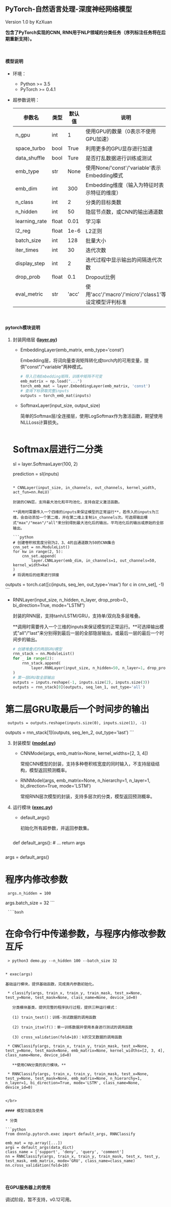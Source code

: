 ## PyTorch-自然语言处理-深度神经网络模型

Version 1.0 by KzXuan

**包含了PyTorch实现的CNN, RNN用于NLP领域的分类任务（序列标注任务将在后期重新支持）。**



</br>

#### 模型说明

* 环境：
  * Python >= 3.5
  * PyTorch >= 0.4.1

* 超参数说明：

  | 参数名        | 类型  | 默认值 | 说明                                                 |
  | ------------- | ----- | ------ | ---------------------------------------------------- |
  | n_gpu         | int   | 1      | 使用GPU的数量（0表示不使用GPU加速）                  |
  | space_turbo   | bool  | True   | 利用更多的GPU显存进行加速                            |
  | data_shuffle  | bool  | Ture   | 是否打乱数据进行训练或测试                           |
  | emb_type      | str   | None   | 使用None/'const'/'variable'表示Embedding模式         |
  | emb_dim       | int   | 300    | Embedding维度（输入为特征时表示特征的维度）          |
  | n_class       | int   | 2      | 分类的目标类数                                       |
  | n_hidden      | int   | 50     | 隐层节点数，或CNN的输出通道数                        |
  | learning_rate | float | 0.01   | 学习率                                               |
  | l2_reg        | float | 1e-6   | L2正则                                               |
  | batch_size    | int   | 128    | 批量大小                                             |
  | iter_times    | int   | 30     | 迭代次数                                             |
  | display_step  | int   | 2      | 迭代过程中显示输出的间隔迭代次数                     |
  | drop_prob     | float | 0.1    | Dropout比例                                          |
  | eval_metric   | str   | 'acc'  | 使用'acc'/'macro'/'micro'/'class1'等设定模型评判标准 |
  

</br>

#### pytorch模块说明

1. 封装网络层 **([layer.py](./dnnnlp/pytorch/layer.py))**

   * EmbeddingLayer(emb_matrix, emb_type='const')

     Embedding层，将词向量查询矩阵转化成torch内的可用变量，提供"const"/"variable"两种模式。

     ```python
     # 导入已有Embedding矩阵，训练中矩阵不可变
     emb_matrix = np.load("...")
     torch_emb_mat = layer.EmbeddingLayer(emb_matrix, 'const')
     # 查询下标获取完整inputs
     outputs = torch_emb_mat(inputs)
     ```

   * SoftmaxLayer(input_size, output_size)

     简单的Softmax层/全连接层，使用LogSoftmax作为激活函数，期望使用NLLLoss计算损失。

     ```python
     
     ```
   # Softmax层进行二分类
     sl = layer.SoftmaxLayer(100, 2)
   
    prediction = sl(inputs)
     ```
  
   * CNNLayer(input_size, in_channels, out_channels, kernel_width, act_fun=nn.ReLU)

     封装的CNN层，支持最大池化和平均池化，支持自定义激活函数。
   
     **调用时需要传入一个四维的inputs来保证模型的正常运行**，若传入的inputs为三维，会自动添加一个第二维，并在第二维上复制in_channels次。可选择输出模式"max"/"mean"/"all"来分别得到最大池化后的输出，平均池化后的输出或原始的全部输出。
   
     ```python
     # 创建卷积核宽度分别为2、3、4的且通道数为50的CNN集合
     cnn_set = nn.ModuleList()
     for kw in range(2, 5):
         cnn_set.append(
             layer.CNNLayer(emb_dim, in_channels=1, out_channels=50, kernel_width=kw)
     )
     # 将调用后的结果进行拼接
  outputs = torch.cat([c(inputs, seq_len, out_type='max') for c in cnn_set], -1)
     ```

   * RNNLayer(input_size, n_hidden, n_layer, drop_prob=0., bi_direction=True, mode="LSTM")
   
     封装的RNN层，支持tanh/LSTM/GRU，支持单/双向及多层堆叠。
   
     **调用时需要传入一个三维的inputs来保证模型的正常运行。**可选择输出模式"all"/"last"来分别得到最后一层的全部隐层输出，或最后一层的最后一个时间步的输出。
   
     ```python
     # 创建堆叠式的两层GRU模型
     rnn_stack = nn.ModuleList()
     for _ in range(2):
         rnn_stack.append(
             layer.RNNLayer(input_size, n_hidden=50, n_layer=1, drop_prob=0.1, bi_direction=True, mode="GRU")
     )
     # 第一层GRU取全部输出
     outputs = inputs.reshape(-1, inputs.size(2), inputs.size(3))
     outputs = rnn_stack[0](outputs, seq_len_1, out_type='all')
     ```
  # 第二层GRU取最后一个时间步的输出
     outputs = outputs.reshape(inputs.size(0), inputs.size(1), -1)
  outputs = rnn_stack[1](outputs, seq_len_2, out_type='last')
     ```

3. 封装模型 **([model.py](./dnnnlp/pytorch/model.py))**

   * CNNModel(args, emb_matrix=None, kernel_widths=[2, 3, 4])

     常规CNN模型的封装，支持多种卷积核宽度的同时输入，不支持层级结构，模型返回预测概率。

   * RNNModel(args, emb_matrix=None, n_hierarchy=1, n_layer=1, bi_direction=True, mode='LSTM')

     常规RNN层次模型的封装，支持多层次的分类，模型返回预测概率。

4. 运行模块 **([exec.py](./pytorch/exec.py))**

   * default_args()

     初始化所有超参数，并返回参数集。

     ```python
    def default_args():
         # ...
      return args
     
     ```

  args = default_args()
     
  # 程序内修改参数
     args.n_hidden = 100
  args.batch_size = 32
     ```

     ```bash
  # 在命令行中传递参数，与程序内修改参数互斥
     > python3 demo.py --n_hidden 100 --batch_size 32
  ```
   
* exec(args)
   
  基础运行模块，提供基础函数，完成类内参数初始化。
   
   * classify(args, train_x, train_y, train_mask, test_x=None, test_y=None, test_mask=None, class_name=None, device_id=0)
   
     分类模块基类，提供完整的程序执行过程，提供三种运行模式：
   
     (1) train_test()：训练-测试数据的调用函数
   
     (2) train_itself()：单一训练数据并使用本身进行测试的调用函数
   
     (3) cross_validation(fold=10)：k折交叉数据的调用函数
   
   * CNNClassify(args, train_x, train_y, train_mask, test_x=None, test_y=None, test_mask=None, emb_matrix=None, kernel_widths=[2, 3, 4], class_name=None, device_id=0)
   
     **使用CNN分类的执行模块。**
   
   * RNNClassify(args, train_x, train_y, train_mask, test_x=None, test_y=None, test_mask=None, emb_matrix=None, n_hierarchy=1, n_layer=1, bi_direction=True, mode='LSTM', class_name=None, device_id=0)
   

</br>

#### 模型功能及使用

* 分类

  ```python
  from dnnnlp.pytorch.exec import default_args, RNNClassify
  
  emb_mat = np.array([...])
  args = default_args(data_dict)
  class_name = ['support', 'deny', 'query', 'comment']
  nn = RNNClassify(args, train_x, train_y, train_mask, test_x, test_y, test_mask, emb_matrix, mode='GRU', class_name=class_name)
  nn.cross_validation(fold=10)
  ```


</br>

#### 在GPU服务器上的使用

调试阶段，暂不支持，v0.12可用。

